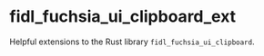 # fidl_fuchsia_ui_clipboard_ext

Helpful extensions to the Rust library `fidl_fuchsia_ui_clipboard`.